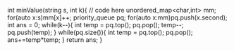  int minValue(string s, int k){
        // code here
         unordered_map<char,int> mm;
        for(auto x:s)mm[x]++;
        priority_queue<int> pq;
        for(auto x:mm)pq.push(x.second);
        int ans = 0;
        while(k--){
            int temp = pq.top();
            pq.pop();
            temp--;
            pq.push(temp);
        }
        while(pq.size()){
            int temp = pq.top();
            pq.pop();
            ans+=temp*temp;
        }
        return ans;
    }
